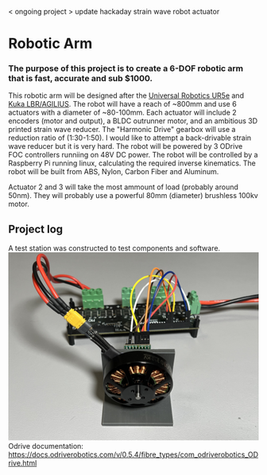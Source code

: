< ongoing project > update hackaday strain wave robot actuator
# Robotic Arm
### The purpose of this project is to create a 6-DOF robotic arm that is fast, accurate and sub $1000.
This robotic arm will be designed after the [Universal Robotics UR5e](https://www.universal-robots.com/products/ur5-robot/) and [Kuka LBR/AGILIUS](https://www.kuka.com/en-us/products/robotics-systems/industrial-robots/kr-agilus). 
The robot will have a reach of ~800mm and use 6 actuators with a diameter of ~80-100mm. Each actuator will include 2 encoders (motor and output), a BLDC outrunner motor, and an ambitious 3D printed strain wave reducer. The "Harmonic Drive" gearbox will use a reduction ratio of (1:30-1:50). I would like to attempt a back-drivable strain wave reducer but it is very hard.
The robot will be powered by 3 ODrive FOC controllers runniing on 48V DC power. The robot will be controlled by a Raspberry Pi running linux, calculating the required inverse kinematics.
The robot will be built from ABS, Nylon, Carbon Fiber and Aluminum.

Actuator 2 and 3 will take the most ammount of load (probably around 50nm). They will probably use a powerful 80mm (diameter) brushless 100kv motor.

## Project log
A test station was constructed to test components and software. 
![Test station](https://github.com/nadavelkabets/Robot-Arm/blob/main/media/IMG_0316.jpg)
Odrive documentation: https://docs.odriverobotics.com/v/0.5.4/fibre_types/com_odriverobotics_ODrive.html
